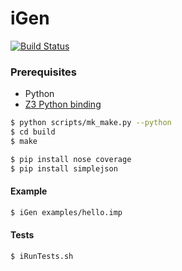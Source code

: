 # iGen

[![Build Status](https://travis-ci.org/vitorenesduarte/iGen.svg?branch=master)](https://travis-ci.org/vitorenesduarte/iGen)

### Prerequisites
- Python
- [Z3 Python binding](https://github.com/Z3Prover/z3#python)

```bash
$ python scripts/mk_make.py --python
$ cd build
$ make
```

```bash
$ pip install nose coverage
$ pip install simplejson
```

#### Example
```bash
$ iGen examples/hello.imp
```

#### Tests
```bash
$ iRunTests.sh
```
